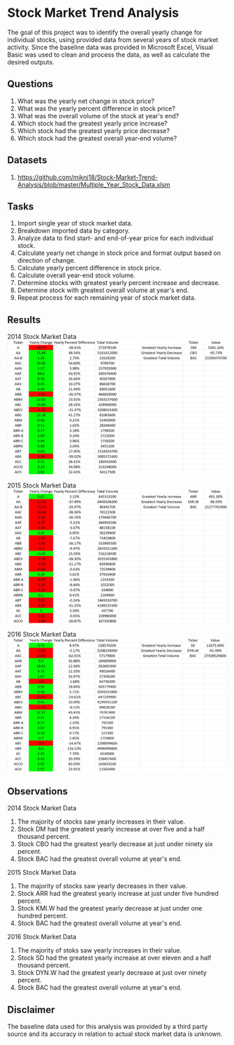 # Stock Market Trend Analysis 

The goal of this project was to identify the overall yearly change for individual stocks, using provided data from several years of stock market activity. Since the baseline data was provided in Microsoft Excel, Visual Basic was used to clean and process the data, as well as calculate the desired outputs.

## Questions

1. What was the yearly net change in stock price?
2. What was the yearly percent difference in stock price?
3. What was the overall volume of the stock at year's end?
4. Which stock had the greatest yearly price increase?
5. Which stock had the greatest yearly price decrease?
6. Which stock had the greatest overall year-end volume?

## Datasets

1. https://github.com/mjknj18/Stock-Market-Trend-Analysis/blob/master/Multiple_Year_Stock_Data.xlsm

## Tasks

1. Import single year of stock market data.
2. Breakdown imported data by category.
3. Analyze data to find start- and end-of-year price for each individual stock.
4. Calculate yearly net change in stock price and format output based on direction of change.
5. Calculate yearly percent difference in stock price.
6. Calculate overall year-end stock volume.
7. Determine stocks with greatest yearly percent increase and decrease.
8. Determine stock with greatest overall volume at year's end.
9. Repeat process for each remaining year of stock market data.

## Results

2014 Stock Market Data
<img src = "https://github.com/mjknj18/Stock-Market-Trend-Analysis/blob/master/2014_Data_Results.JPG">

2015 Stock Market Data
<img src = "https://github.com/mjknj18/Stock-Market-Trend-Analysis/blob/master/2015_Data_Results.JPG">

2016 Stock Market Data
<img src = "https://github.com/mjknj18/Stock-Market-Trend-Analysis/blob/master/2016_Data_Results.JPG">

## Observations

2014 Stock Market Data
1. The majority of stocks saw yearly increases in their value.
2. Stock DM had the greatest yearly increase at over five and a half thousand percent.
3. Stock CBO had the greatest yearly decrease at just under ninety six percent.
4. Stock BAC had the greatest overall volume at year's end.

2015 Stock Market Data
1. The majority of stocks saw yearly decreases in their value.
2. Stock ARR had the greatest yearly increase at just under five hundred percent.
3. Stock KMI.W had the greatest yearly decrease at just under one hundred percent.
4. Stock BAC had the greatest overall volume at year's end.

2016 Stock Market Data
1. The majority of stoks saw yearly increases in their value.
2. Stock SD had the greatest yearly increase at over eleven and a half thousand percent.
3. Stock DYN.W had the greatest yearly decrease at just over ninety percent.
4. Stock BAC had the greatest overall volume at year's end.

## Disclaimer

The baseline data used for this analysis was provided by a third party source and its accuracy in relation to actual stock market data is unknown.